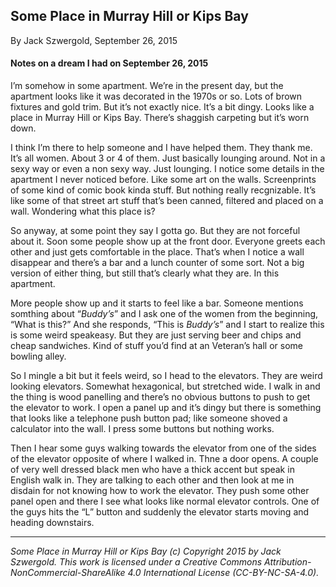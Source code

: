 ## Some Place in Murray Hill or Kips Bay

By Jack Szwergold, September 26, 2015

#### Notes on a dream I had on September 26, 2015

I’m somehow in some apartment. We’re in the present day, but the apartment looks like it was decorated in the 1970s or so. Lots of brown fixtures and gold trim. But it’s not exactly nice. It’s a bit dingy. Looks like a place in Murray Hill or Kips Bay. There’s shaggish carpeting but it’s worn down.

I think I’m there to help someone and I have helped them. They thank me. It’s all women. About 3 or 4 of them. Just basically lounging around. Not in a sexy way or even a non sexy way. Just lounging. I notice some details in the apartment I never noticed before. Like some art on the walls. Screenprints of some kind of comic book kinda stuff. But nothing really recgnizable. It’s like some of that street art stuff that’s been canned, filtered and placed on a wall. Wondering what this place is?

So anyway, at some point they say I gotta go. But they are not forceful about it. Soon some people show up at the front door. Everyone greets each other and just gets comfortable in the place. That’s when I notice a wall disappear and there’s a bar and a lunch counter of some sort. Not a big version of either thing, but still that’s clearly what they are. In this apartment.

More people show up and it starts to feel like a bar. Someone mentions somthing about “*Buddy’s*” and I ask one of the women from the beginning, “What is this?” And she responds, “This is *Buddy’s*”  and I start to realize this is some weird speakeasy. But they are just serving beer and chips and cheap sandwiches. Kind of stuff you’d find at an Veteran’s hall or some bowling alley.

So I mingle a bit but it feels weird, so I head to the elevators. They are weird looking elevators. Somewhat hexagonical, but stretched wide. I walk in and the thing is wood panelling  and there’s no obvious buttons to push to get the elevator to work. I open a panel up and it’s dingy but there is something that looks like a telephone push button pad; like someone shoved a calculator into the wall. I press some buttons but nothing works.

Then I hear some guys walking towards the elevator from one of the sides of the elevator opposite of where I walked in. Thne a door opens. A couple of very well dressed black men who have a thick accent but speak in English walk in. They are talking to each other and then look at me in disdain for not knowing how to work the elevator. They push some other panel open and there I see what looks like normal elevator controls. One of the guys hits the “L” button and suddenly the elevator starts moving and heading downstairs.

***

*Some Place in Murray Hill or Kips Bay (c) Copyright 2015 by Jack Szwergold. This work is licensed under a Creative Commons Attribution-NonCommercial-ShareAlike 4.0 International License (CC-BY-NC-SA-4.0).*